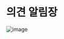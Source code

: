 #  의견 알림장
![image](https://github.com/gani0325/Best-Safety-Subway/assets/68671394/87242d62-e2e2-4328-9f3c-5e3a6f4819de)
